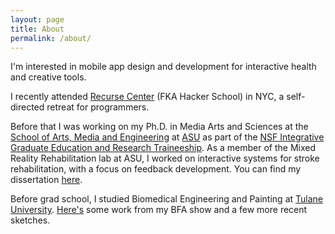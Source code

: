 ```yaml
---
layout: page
title: About
permalink: /about/
---
```


I'm interested in mobile app design and development for interactive health and creative tools. 

I recently attended [Recurse Center](https://www.recurse.com/) (FKA Hacker School) in NYC, a self-directed retreat for programmers.

Before that I was working on my Ph.D. in Media Arts and Sciences at the [School of Arts, Media and Engineering](http://ame.asu.edu) at [ASU](http://www.asu.edu) as part of the [NSF Integrative Graduate Education and Research Traineeship](http://www.igert.org). As a member of the Mixed Reality Rehabilitation lab at ASU, I worked on interactive systems for stroke rehabilitation, with a focus on feedback development. You can find my dissertation [here](http://repository.asu.edu/items/26862).

Before grad school, I studied Biomedical Engineering and Painting at [Tulane University](http://tulane.edu). [Here's](/painting/) some work from my BFA show and a few more recent sketches.
